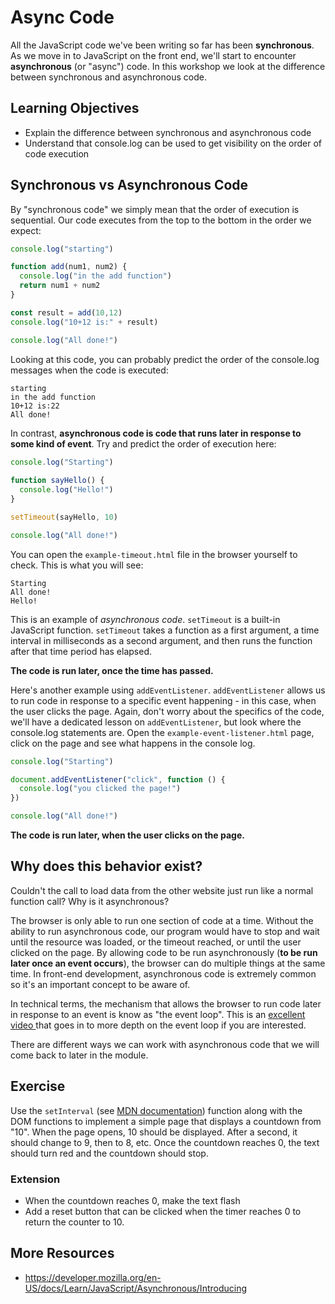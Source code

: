 # Async Code
All the JavaScript code we've been writing so far has been **synchronous**. As we move in to JavaScript on the front end, we'll start to encounter **asynchronous** (or "async") code. In this workshop we look at the difference between synchronous and asynchronous code.

## Learning Objectives
- Explain the difference between synchronous and asynchronous code 
- Understand that console.log can be used to get visibility on the order of code execution

## Synchronous vs Asynchronous Code
By "synchronous code" we simply mean that the order of execution is sequential. Our code executes from the top to the bottom in the order we expect:  

```javascript
console.log("starting")

function add(num1, num2) {
  console.log("in the add function")
  return num1 + num2
}

const result = add(10,12)
console.log("10+12 is:" + result)

console.log("All done!")
```

Looking at this code, you can probably predict the order of the console.log messages when the code is executed:

```
starting
in the add function
10+12 is:22
All done!
```

In contrast, **asynchronous code is code that runs later in response to some kind of event**. Try and predict the order of execution here:

```javascript
console.log("Starting")
    
function sayHello() {
  console.log("Hello!")
}

setTimeout(sayHello, 10)

console.log("All done!")
```

You can open the `example-timeout.html` file in the browser yourself to check. This is what you will see:

```
Starting
All done!
Hello!
```

This is an example of *asynchronous code*. `setTimeout` is a built-in JavaScript function. `setTimeout` takes a function as a first argument, a time interval in milliseconds as a second argument, and then runs the function after that time period has elapsed. 

**The code is run later, once the time has passed.** 


Here's another example using `addEventListener`. `addEventListener` allows us to run code in response to a specific event happening - in this case, when the user clicks the page. Again, don't worry about the specifics of the code, we'll have a dedicated lesson on `addEventListener`, but look where the console.log statements are. Open the `example-event-listener.html` page, click on the page and see what happens in the console log.

```javascript
console.log("Starting")

document.addEventListener("click", function () {
  console.log("you clicked the page!")
})

console.log("All done!")
```

**The code is run later, when the user clicks on the page.**

## Why does this behavior exist?
Couldn't the call to load data from the other website just run like a normal function call? Why is it asynchronous? 

The browser is only able to run one section of code at a time. Without the ability to run asynchronous code, our program would have to stop and wait until the resource was loaded, or the timeout reached, or until the user clicked on the page. By allowing code to be run asynchronously (**to be run later once an event occurs**), the browser can do multiple things at the same time. In front-end development, asynchronous code is extremely common so it's an important concept to be aware of.

In technical terms, the mechanism that allows the browser to run code later in response to an event is know as "the event loop". This is an [excellent video ](https://www.youtube.com/watch?v=8aGhZQkoFbQ) that goes in to more depth on the event loop if you are interested.

There are different ways we can work with asynchronous code that we will come back to later in the module.

## Exercise
Use the `setInterval` (see [MDN documentation](https://developer.mozilla.org/en-US/docs/Web/API/setInterval#examples)) function along with the DOM functions to implement a simple page that displays a countdown from "10". When the page opens, 10 should be displayed. After a second, it should change to 9, then to 8, etc. Once the countdown reaches 0, the text should turn red and the countdown should stop.

### Extension
- When the countdown reaches 0, make the text flash
- Add a reset button that can be clicked when the timer reaches 0 to return the counter to 10.

## More Resources
- https://developer.mozilla.org/en-US/docs/Learn/JavaScript/Asynchronous/Introducing
